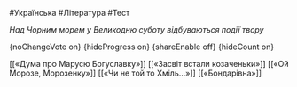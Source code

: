 #Українська #Література #Тест

*Над Чорним морем у Великодню суботу відбуваються події твору*

{noChangeVote on}
{hideProgress on}
{shareEnable off}
{hideCount on}

[[«Дума про Марусю Богуславку»]]
[[«Засвіт встали козаченьки»]]
[[«Ой Морозе, Морозенку»]]
[[«Чи не той то Хміль...»]]
[[«Бондарівна»]]

